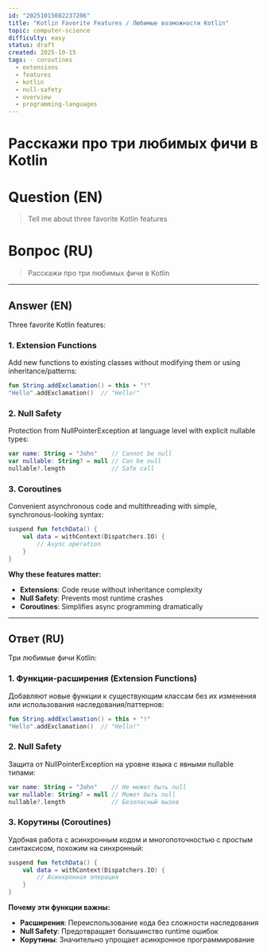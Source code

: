 ```yaml
---
id: "20251015082237206"
title: "Kotlin Favorite Features / Любимые возможности Kotlin"
topic: computer-science
difficulty: easy
status: draft
created: 2025-10-15
tags: - coroutines
  - extensions
  - features
  - kotlin
  - null-safety
  - overview
  - programming-languages
---
```

# Расскажи про три любимых фичи в Kotlin

# Question (EN)
> Tell me about three favorite Kotlin features

# Вопрос (RU)
> Расскажи про три любимых фичи в Kotlin

---

## Answer (EN)

Three favorite Kotlin features:

### 1. Extension Functions
Add new functions to existing classes without modifying them or using inheritance/patterns:
```kotlin
fun String.addExclamation() = this + "!"
"Hello".addExclamation()  // "Hello!"
```

### 2. Null Safety
Protection from NullPointerException at language level with explicit nullable types:
```kotlin
var name: String = "John"    // Cannot be null
var nullable: String? = null // Can be null
nullable?.length             // Safe call
```

### 3. Coroutines
Convenient asynchronous code and multithreading with simple, synchronous-looking syntax:
```kotlin
suspend fun fetchData() {
    val data = withContext(Dispatchers.IO) {
        // Async operation
    }
}
```

**Why these features matter:**
- **Extensions**: Code reuse without inheritance complexity
- **Null Safety**: Prevents most runtime crashes
- **Coroutines**: Simplifies async programming dramatically

---

## Ответ (RU)

Три любимые фичи Kotlin:

### 1. Функции-расширения (Extension Functions)
Добавляют новые функции к существующим классам без их изменения или использования наследования/паттернов:
```kotlin
fun String.addExclamation() = this + "!"
"Hello".addExclamation()  // "Hello!"
```

### 2. Null Safety
Защита от NullPointerException на уровне языка с явными nullable типами:
```kotlin
var name: String = "John"    // Не может быть null
var nullable: String? = null // Может быть null
nullable?.length             // Безопасный вызов
```

### 3. Корутины (Coroutines)
Удобная работа с асинхронным кодом и многопоточностью с простым синтаксисом, похожим на синхронный:
```kotlin
suspend fun fetchData() {
    val data = withContext(Dispatchers.IO) {
        // Асинхронная операция
    }
}
```

**Почему эти функции важны:**
- **Расширения**: Переиспользование кода без сложности наследования
- **Null Safety**: Предотвращает большинство runtime ошибок
- **Корутины**: Значительно упрощает асинхронное программирование

